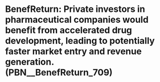 # BenefReturn: __Private investors in pharmaceutical companies would benefit from accelerated drug development, leading to potentially faster market entry and revenue generation.__ (PBN__BenefReturn_709)

